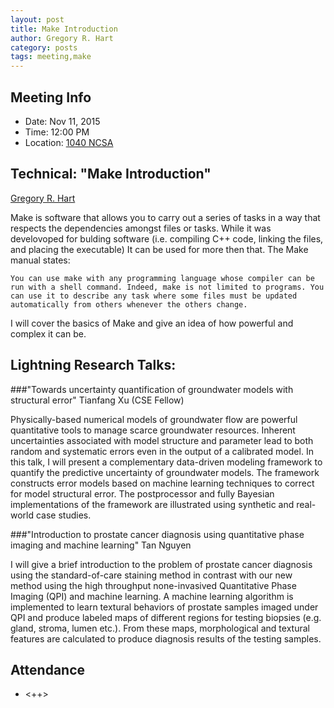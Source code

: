 ```yaml
---
layout: post
title: Make Introduction
author: Gregory R. Hart
category: posts
tags: meeting,make
---
```


## Meeting Info

* Date: Nov 11, 2015
* Time: 12:00 PM
* Location: [1040 NCSA][ncsa_map]

## Technical: "Make Introduction"
[Gregory R. Hart][greg]

Make is software that allows you to carry out a series of tasks in a way that respects the dependencies amongst files or tasks. While it was develovoped for bulding software (i.e. compiling C++ code, linking the files, and placing the executable) It can be used for more then that. The Make manual states:

```
You can use make with any programming language whose compiler can be run with a shell command. Indeed, make is not limited to programs. You can use it to describe any task where some files must be updated automatically from others whenever the others change.
```

I will cover the basics of Make and give an idea of how powerful and complex it can be.

## Lightning Research Talks:

###"Towards uncertainty quantification of groundwater models with structural error"
Tianfang Xu (CSE Fellow)

Physically-based numerical models of groundwater flow are powerful quantitative tools to manage scarce groundwater resources. Inherent uncertainties associated with model structure and parameter lead to both random and systematic errors even in the output of a calibrated model. In this talk, I will present a complementary data-driven modeling framework to quantify the predictive uncertainty of groundwater models. The framework constructs error models based on machine learning techniques to correct for model structural error. The postprocessor and fully Bayesian implementations of the framework are illustrated using synthetic and real-world case studies.

###"Introduction to prostate cancer diagnosis using quantitative phase imaging and machine learning"
Tan Nguyen

I will give a brief introduction to the problem of prostate cancer diagnosis using the standard-of-care staining method in contrast with our new method using the high throughput none-invasived Quantitative Phase Imaging (QPI) and machine learning. A machine learning algorithm is implemented to learn textural behaviors of prostate samples imaged under QPI and produce labeled maps of different regions for testing biopsies (e.g. gland, stroma, lumen etc.). From these maps, morphological and textural features are calculated to produce diagnosis results of the testing samples.

## Attendance

- <++>


[ncsa_map]: http://illinois.edu/map/view?skinId=0&ACTION=MAP&buildingId=564
[greg]: {{site.url}}/_people/Gregory_Hart.html

